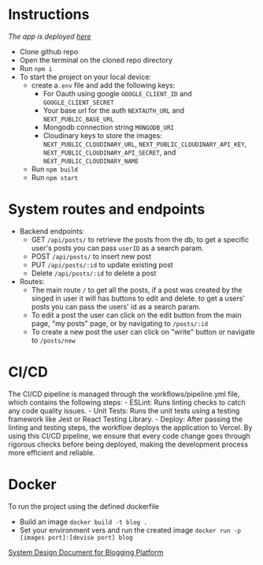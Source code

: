 # Instructions
*The app is deployed [here](https://blog-915q949nn-yasmineghazals-projects.vercel.app)*
- Clone github repo
- Open the terminal on the cloned repo directory
- Run `npm i`
- To start the project on your local device:
    - create a`.env` file and add the following keys:
        - For Oauth using google `GOOGLE_CLIENT_ID` and `GOOGLE_CLIENT_SECRET`
        - Your base url for the auth `NEXTAUTH_URL` and `NEXT_PUBLIC_BASE_URL`
        - Mongodb connection string `MONGODB_URI`
        - Cloudinary keys to store the images: `NEXT_PUBLIC_CLOUDINARY_URL`, `NEXT_PUBLIC_CLOUDINARY_API_KEY`, `NEXT_PUBLIC_CLOUDINARY_API_SECRET`, and `NEXT_PUBLIC_CLOUDINARY_NAME`
    - Run `npm build`
    - Run `npm start`

# System routes and endpoints
- Backend endpoints:
    - GET `/api/posts/` to retrieve the posts from the db, to get a specific user's posts you can pass `userID` as a search param.
    - POST `/api/posts/` to insert new post
    - PUT `/api/posts/:id` to update existing post
    - Delete `/api/posts/:id` to delete a post
- Routes:
    - The main route `/` to get all the posts, if a post was created by the singed in user it will has buttons to edit and delete. to get a users' posts you can pass the users' id as a search param.
    - To edit a post the user can click on the edit button from the main page, "my posts" page, or by navigating to `/posts/:id`
    - To create a new post the user can click on "write" button or navigate to `/posts/new`

# CI/CD
The CI/CD pipeline is managed through the workflows/pipeline.yml file, which contains the following steps:
    - ESLint: Runs linting checks to catch any code quality issues.
    - Unit Tests: Runs the unit tests using a testing framework like Jest or React Testing Library.
    - Deploy: After passing the linting and testing steps, the workflow deploys the application to Vercel.
By using this CI/CD pipeline, we ensure that every code change goes through rigorous checks before being deployed, making the development process more efficient and reliable.

# Docker
To run the project using the defined dockerfile
- Build an image `docker build -t blog .`
- Set your environment vers and run the created image `docker run -p [images port]:[devise port] blog`

[System Design Document for Blogging Platform](https://docs.google.com/document/d/1Z_IvwxkQhvxWSLE50mGoEQZHvyqzAkF2hI4PCXGKknU/edit?usp=sharing)

